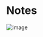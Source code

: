 # Notes

![image](https://user-images.githubusercontent.com/68102477/119949969-bfb63880-bfdd-11eb-9f88-dcaba2922ec1.png)

